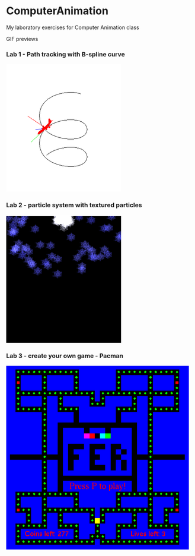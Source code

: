 # ComputerAnimation
My laboratory exercises for Computer Animation class

GIF previews  
  
### Lab 1 - Path tracking with B-spline curve  
![aeroplane.gif](https://github.com/MarinRadja/ComputerAnimation/blob/161c4eebd4dc1aba91fe39595700e7fa02e99f02/gifs/aeroplane.gif?raw=true)  
  
### Lab 2 - particle system with textured particles  
![aeroplane.gif](https://github.com/MarinRadja/ComputerAnimation/blob/161c4eebd4dc1aba91fe39595700e7fa02e99f02/gifs/snow.gif?raw=true)  
  
### Lab 3 - create your own game - Pacman  
![aeroplane.gif](https://github.com/MarinRadja/ComputerAnimation/blob/161c4eebd4dc1aba91fe39595700e7fa02e99f02/gifs/pacman.gif?raw=true)  
